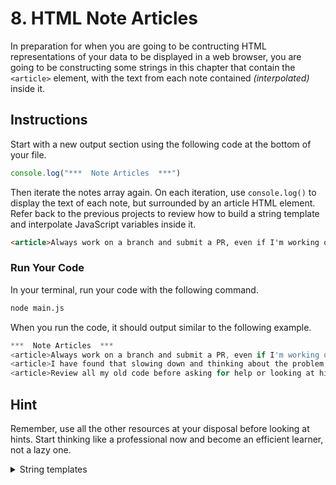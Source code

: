 # 8. HTML Note Articles

In preparation for when you are going to be contructing HTML representations of your data to be displayed in a web browser, you are going to be constructing some strings in this chapter that contain the `<article>` element, with the text from each note contained _(interpolated)_ inside it.

## Instructions

Start with a new output section using the following code at the bottom of your file.

```js
console.log("***  Note Articles  ***")
```

Then iterate the notes array again. On each iteration, use `console.log()` to display the text of each note, but surrounded by an article HTML element. Refer back to the previous projects to review how to build a string template and interpolate JavaScript variables inside it.

```html
<article>Always work on a branch and submit a PR, even if I'm working on my own project.</article>
```

### Run Your Code

In your terminal, run your code with the following command.

```sh
node main.js
```

When you run the code, it should output similar to the following example.

```js
***  Note Articles  ***
<article>Always work on a branch and submit a PR, even if I'm working on my own project.</article>
<article>I have found that slowing down and thinking about the problem, and writing out the comments makes it vastly easier to write code.</article>
<article>Review all my old code before asking for help or looking at hints.</article>
```

## Hint

Remember, use all the other resources at your disposal before looking at hints. Start thinking like a professional now and become an efficient learner, not a lazy one.

<details>
    <summary>String templates</summary>

Sorry, no hint on this one. Refer back to chapters 8 and 9 in the Foundations Review work.
</details>
